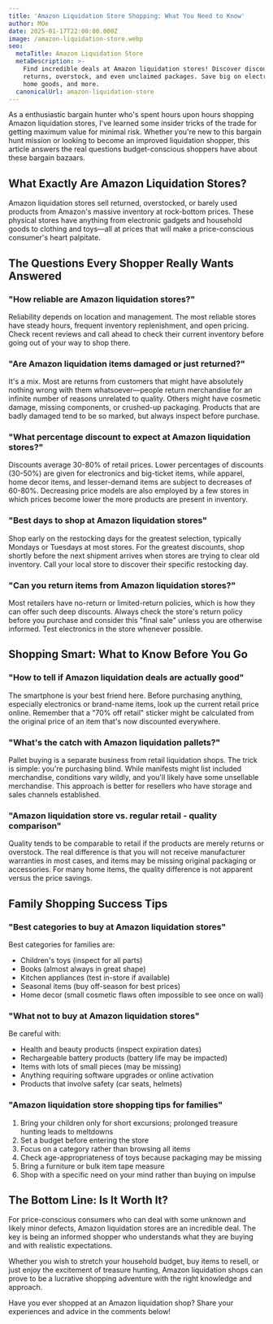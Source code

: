 ```yaml
---
title: 'Amazon Liquidation Store Shopping: What You Need to Know'
author: MOe
date: 2025-01-17T22:00:00.000Z
image: /amazon-liquidation-store.webp
seo:
  metaTitle: Amazon Liquidation Store
  metaDescription: >-
    Find incredible deals at Amazon liquidation stores! Discover discounted
    returns, overstock, and even unclaimed packages. Save big on electronics,
    home goods, and more.
  canonicalUrl: amazon-liquidation-store
---
```


As a enthusiastic bargain hunter who's spent hours upon hours shopping Amazon liquidation stores, I've learned some insider tricks of the trade for getting maximum value for minimal risk. Whether you're new to this bargain hunt mission or looking to become an improved liquidation shopper, this article answers the real questions budget-conscious shoppers have about these bargain bazaars.

## What Exactly Are Amazon Liquidation Stores?

Amazon liquidation stores sell returned, overstocked, or barely used products from Amazon's massive inventory at rock-bottom prices. These physical stores have anything from electronic gadgets and household goods to clothing and toys—all at prices that will make a price-conscious consumer's heart palpitate.

## The Questions Every Shopper Really Wants Answered

### "How reliable are Amazon liquidation stores?"

Reliability depends on location and management. The most reliable stores have steady hours, frequent inventory replenishment, and open pricing. Check recent reviews and call ahead to check their current inventory before going out of your way to shop there.

### "Are Amazon liquidation items damaged or just returned?"

It's a mix. Most are returns from customers that might have absolutely nothing wrong with them whatsoever—people return merchandise for an infinite number of reasons unrelated to quality. Others might have cosmetic damage, missing components, or crushed-up packaging. Products that are badly damaged tend to be so marked, but always inspect before purchase.

### "What percentage discount to expect at Amazon liquidation stores?"

Discounts average 30-80% of retail prices. Lower percentages of discounts (30-50%) are given for electronics and big-ticket items, while apparel, home decor items, and lesser-demand items are subject to decreases of 60-80%. Decreasing price models are also employed by a few stores in which prices become lower the more products are present in inventory.

### "Best days to shop at Amazon liquidation stores"

Shop early on the restocking days for the greatest selection, typically Mondays or Tuesdays at most stores. For the greatest discounts, shop shortly before the next shipment arrives when stores are trying to clear old inventory. Call your local store to discover their specific restocking day.

### "Can you return items from Amazon liquidation stores?"

Most retailers have no-return or limited-return policies, which is how they can offer such deep discounts. Always check the store's return policy before you purchase and consider this "final sale" unless you are otherwise informed. Test electronics in the store whenever possible.

## Shopping Smart: What to Know Before You Go

### "How to tell if Amazon liquidation deals are actually good"

The smartphone is your best friend here. Before purchasing anything, especially electronics or brand-name items, look up the current retail price online. Remember that a "70% off retail" sticker might be calculated from the original price of an item that's now discounted everywhere.

### "What's the catch with Amazon liquidation pallets?"

Pallet buying is a separate business from retail liquidation shops. The trick is simple: you're purchasing blind. While manifests might list included merchandise, conditions vary wildly, and you'll likely have some unsellable merchandise. This approach is better for resellers who have storage and sales channels established.

### "Amazon liquidation store vs. regular retail - quality comparison"

Quality tends to be comparable to retail if the products are merely returns or overstock. The real difference is that you will not receive manufacturer warranties in most cases, and items may be missing original packaging or accessories. For many home items, the quality difference is not apparent versus the price savings.

## Family Shopping Success Tips

### "Best categories to buy at Amazon liquidation stores"

Best categories for families are:

* Children's toys (inspect for all parts)
* Books (almost always in great shape)
* Kitchen appliances (test in-store if available)
* Seasonal items (buy off-season for best prices)
* Home decor (small cosmetic flaws often impossible to see once on wall)

### "What not to buy at Amazon liquidation stores"

Be careful with:

* Health and beauty products (inspect expiration dates)
* Rechargeable battery products (battery life may be impacted)
* Items with lots of small pieces (may be missing)
* Anything requiring software upgrades or online activation
* Products that involve safety (car seats, helmets)

### "Amazon liquidation store shopping tips for families"

1. Bring your children only for short excursions; prolonged treasure hunting leads to meltdowns
2. Set a budget before entering the store
3. Focus on a category rather than browsing all items
4. Check age-appropriateness of toys because packaging may be missing
5. Bring a furniture or bulk item tape measure
6. Shop with a specific need on your mind rather than buying on impulse

## The Bottom Line: Is It Worth It?

For price-conscious consumers who can deal with some unknown and likely minor defects, Amazon liquidation stores are an incredible deal. The key is being an informed shopper who understands what they are buying and with realistic expectations.

Whether you wish to stretch your household budget, buy items to resell, or just enjoy the excitement of treasure hunting, Amazon liquidation shops can prove to be a lucrative shopping adventure with the right knowledge and approach.

Have you ever shopped at an Amazon liquidation shop? Share your experiences and advice in the comments below!
